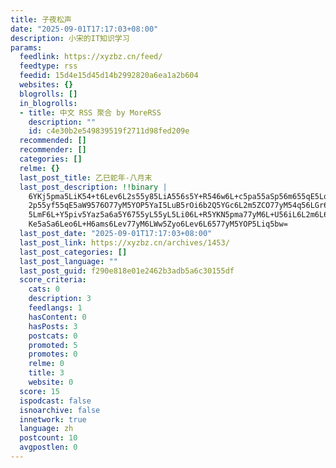 ```yaml
---
title: 子夜松声
date: "2025-09-01T17:17:03+08:00"
description: 小宋的IT知识学习
params:
  feedlink: https://xyzbz.cn/feed/
  feedtype: rss
  feedid: 15d4e15d45d14b2992820a6ea1a2b604
  websites: {}
  blogrolls: []
  in_blogrolls:
  - title: 中文 RSS 聚合 by MoreRSS
    description: ""
    id: c4e30b2e549839519f2711d98fed209e
  recommended: []
  recommender: []
  categories: []
  relme: {}
  last_post_title: 乙巳蛇年-八月末
  last_post_description: !!binary |
    6YKj5pma5LiK54+t6Lev6L2s55y85LiA556s5Y+R546w6L+c5pa55aSp56m655qE5LqR5b
    2p55yf55qE5aW9576O77yM5YOP5YaI5LuB5rOi6b2Q5YGc6L2m5ZCO77yM54q56LGr6K64
    5LmF6L+Y5piv5Yaz5a6a5Y6755yL55yL5Li06L+R5YKN5pma77yM6L+U56iL6L2m6L6G5a
    Ke5aSa6Leo6L+H6ams6Lev77yM6LWw5Zyo6Lev6L6577yM5YOP5Liq5bw=
  last_post_date: "2025-09-01T17:17:03+08:00"
  last_post_link: https://xyzbz.cn/archives/1453/
  last_post_categories: []
  last_post_language: ""
  last_post_guid: f290e818e01e2462b3adb5a6c30155df
  score_criteria:
    cats: 0
    description: 3
    feedlangs: 1
    hasContent: 0
    hasPosts: 3
    postcats: 0
    promoted: 5
    promotes: 0
    relme: 0
    title: 3
    website: 0
  score: 15
  ispodcast: false
  isnoarchive: false
  innetwork: true
  language: zh
  postcount: 10
  avgpostlen: 0
---
```

